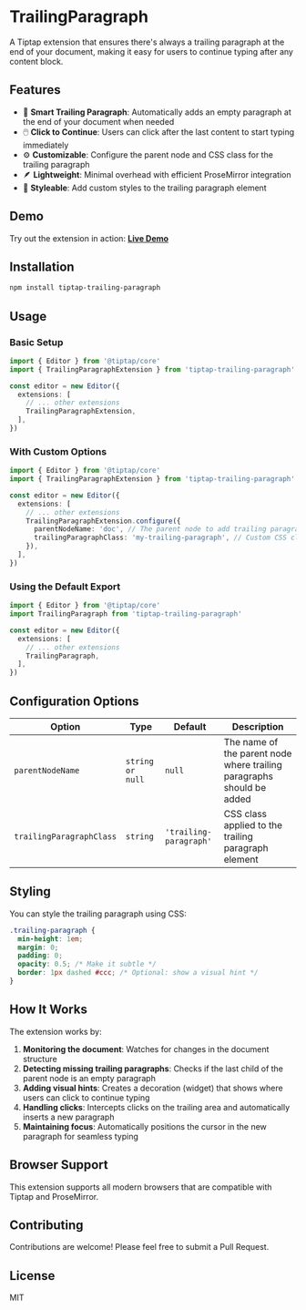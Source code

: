 # TrailingParagraph

A Tiptap extension that ensures there's always a trailing paragraph at the end of your document, making it easy for users to continue typing after any content block.

## Features

- 🎯 **Smart Trailing Paragraph**: Automatically adds an empty paragraph at the end of your document when needed
- 🖱️ **Click to Continue**: Users can click after the last content to start typing immediately
- ⚙️ **Customizable**: Configure the parent node and CSS class for the trailing paragraph
- 🪶 **Lightweight**: Minimal overhead with efficient ProseMirror integration
- 🎨 **Styleable**: Add custom styles to the trailing paragraph element

## Demo

Try out the extension in action: [**Live Demo**](https://alexzavgorodnii.github.io/tiptap-trailing-paragraph/)

## Installation

```bash
npm install tiptap-trailing-paragraph
```

## Usage

### Basic Setup

```typescript
import { Editor } from '@tiptap/core'
import { TrailingParagraphExtension } from 'tiptap-trailing-paragraph'

const editor = new Editor({
  extensions: [
    // ... other extensions
    TrailingParagraphExtension,
  ],
})
```

### With Custom Options

```typescript
import { Editor } from '@tiptap/core'
import { TrailingParagraphExtension } from 'tiptap-trailing-paragraph'

const editor = new Editor({
  extensions: [
    // ... other extensions
    TrailingParagraphExtension.configure({
      parentNodeName: 'doc', // The parent node to add trailing paragraphs to
      trailingParagraphClass: 'my-trailing-paragraph', // Custom CSS class
    }),
  ],
})
```

### Using the Default Export

```typescript
import { Editor } from '@tiptap/core'
import TrailingParagraph from 'tiptap-trailing-paragraph'

const editor = new Editor({
  extensions: [
    // ... other extensions
    TrailingParagraph,
  ],
})
```

## Configuration Options

| Option | Type | Default | Description |
|--------|------|---------|-------------|
| `parentNodeName` | `string or null` | `null` | The name of the parent node where trailing paragraphs should be added |
| `trailingParagraphClass` | `string` | `'trailing-paragraph'` | CSS class applied to the trailing paragraph element |

## Styling

You can style the trailing paragraph using CSS:

```css
.trailing-paragraph {
  min-height: 1em;
  margin: 0;
  padding: 0;
  opacity: 0.5; /* Make it subtle */
  border: 1px dashed #ccc; /* Optional: show a visual hint */
}
```

## How It Works

The extension works by:

1. **Monitoring the document**: Watches for changes in the document structure
2. **Detecting missing trailing paragraphs**: Checks if the last child of the parent node is an empty paragraph
3. **Adding visual hints**: Creates a decoration (widget) that shows where users can click to continue typing
4. **Handling clicks**: Intercepts clicks on the trailing area and automatically inserts a new paragraph
5. **Maintaining focus**: Automatically positions the cursor in the new paragraph for seamless typing

## Browser Support

This extension supports all modern browsers that are compatible with Tiptap and ProseMirror.

## Contributing

Contributions are welcome! Please feel free to submit a Pull Request.

## License

MIT